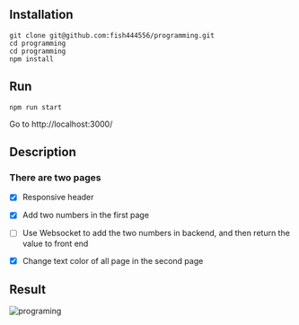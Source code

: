 ## Installation
```
git clone git@github.com:fish444556/programming.git
cd programming
cd programming
npm install
```

## Run
```
npm run start
```

Go to http://localhost:3000/

## Description
### There are two pages
- [x] Responsive header

- [x] Add two numbers in the first page

- [ ] Use Websocket to add the two numbers in backend, and then return the value to front end

- [x] Change text color of all page in the second page

## Result

![programing](https://user-images.githubusercontent.com/19919389/45130781-e6055d00-b13e-11e8-9cbd-32dc1a6b685f.gif)
